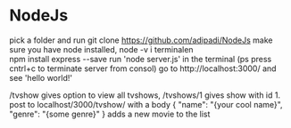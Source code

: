 # NodeJs
pick a folder and run git clone https://github.com/adipadi/NodeJs
make sure you have node installed, node -v i terminalen  
npm install express --save
run 'node server.js' in the terminal  (ps press cntrl+c to terminate server from consol)
go to http://localhost:3000/ and see 'hello world!'

/tvshow gives option to view all tvshows, /tvshows/1 gives show with id 1.
post to localhost/3000/tvshow/ with a body 
{
  "name": "{your cool name}",
  "genre": "{some genre}"
}
adds a new movie to the list